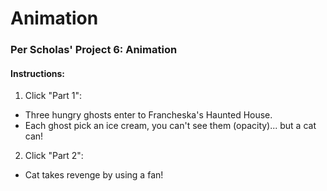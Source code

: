 # Animation

### Per Scholas' Project 6: Animation

#### Instructions:

1. Click "Part 1": 
  * Three hungry ghosts enter to Francheska's Haunted House. 
  * Each ghost pick an ice cream, you can't see them (opacity)... but a cat can!
  
2. Click "Part 2":
  * Cat takes revenge by using a fan!
